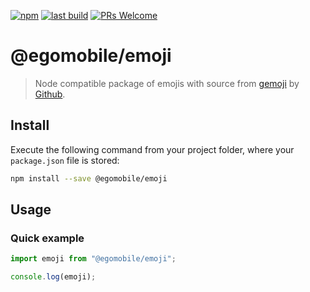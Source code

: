 [![npm](https://img.shields.io/npm/v/@egomobile/emoji.svg)](https://www.npmjs.com/package/@egomobile/emoji)
[![last build](https://img.shields.io/github/workflow/status/egomobile/node-emoji/Publish)](https://github.com/egomobile/node-emoji/actions?query=workflow%3APublish)
[![PRs Welcome](https://img.shields.io/badge/PRs-welcome-brightgreen.svg?style=flat-square)](https://github.com/egomobile/node-emoji/pulls)

# @egomobile/emoji

> Node compatible package of emojis with source from [gemoji](https://github.com/github/gemoji) by [Github](https://github.com/github).

## Install

Execute the following command from your project folder, where your
`package.json` file is stored:

```bash
npm install --save @egomobile/emoji
```

## Usage

### Quick example

```typescript
import emoji from "@egomobile/emoji";

console.log(emoji);
```
